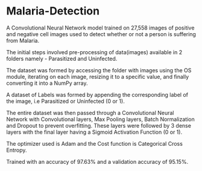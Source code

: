 # Malaria-Detection
A Convolutional Neural Network model trained on 27,558 images of positive and negative cell images used to detect whether or not a person is suffering from Malaria.

The initial steps involved pre-processing of data(images) available in 2 folders namely - Parasitized and Uninfected.

The dataset was formed by accessing the folder with images using the OS module, iterating on each image, resizing it to a specific value, and finally converting it into a NumPy array.

A dataset of Labels was formed by appending the corresponding label of the image, i.e Parasitized or Uninfected (0 or 1).

The entire dataset was then passed through a Convolutional Neural Network with Convolutional layers, Max Pooling layers, Batch Normalization and Dropout to prevent overfitting.
These layers were followed by 3 dense layers with the final layer having a Sigmoid Activation Function (0 or 1).

The optimizer used is Adam and the Cost function is Categorical Cross Entropy.

Trained with an accuracy of 97.63% and a validation accuracy of 95.15%.

